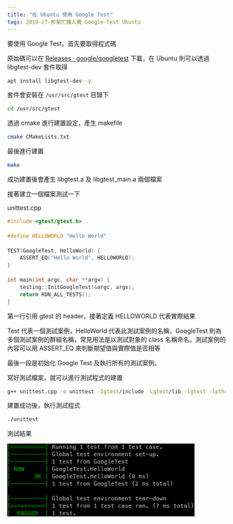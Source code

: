 ```yaml
---
title: "在 Ubuntu 使用 Google Test"
tags: 2019-iT-邦幫忙鐵人賽 Google-Test Ubuntu
---
```


要使用 Google Test，首先要取得程式碼

原始碼可以在 [Releases · google/googletest](https://github.com/google/googletest/releases) 下載，在 Ubuntu 則可以透過 libgtest-dev 套件取得

```bash
apt install libgtest-dev -y
```

套件會安裝在 `/usr/src/gtest` 目錄下

```bash
cd /usr/src/gtest
```

透過 cmake 進行建置設定，產生 makefile
```bash
cmake CMakeLists.txt
```

最後進行建置
```bash
make
```

成功建置後會產生 libgtest.a 及 libgtest_main.a 兩個檔案

接著建立一個檔案測試一下

unittest.cpp
```cpp
#include <gtest/gtest.h>

#define HELLOWORLD "Hello World"
 
TEST(GoogleTest, HelloWorld) { 
    ASSERT_EQ("Hello World", HELLOWORLD);
}

int main(int argc, char **argv) {
    testing::InitGoogleTest(&argc, argv);
    return RUN_ALL_TESTS();
}
```

第一行引用 gtest 的 header，接著定義 HELLOWORLD 代表實際結果

Test 代表一個測試案例，HelloWorld 代表此測試案例的名稱，GoogleTest 則為多個測試案例的群組名稱，常見用法是以測試對象的 class 名稱命名。測試案例的內容可以用 ASSERT_EQ 來判斷期望值與實際值是否相等

最後一段是初始化 Google Test 及執行所有的測試案例。

寫好測試檔案，就可以進行測試程式的建置

```bash
g++ unittest.cpp -o unittest -Igtest/include -Lgtest/lib -lgtest -lpthread
```

建置成功後，執行測試程式
```bash
./unittest
```

測試結果

![](/assets/images/2018-10-18-google-test-on-ubuntu/2018-10-18_22-46-15.png)
